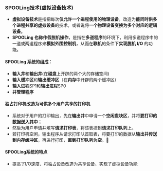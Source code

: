 ### SPOOLing技术(虚拟设备技术)

* **虚拟设备技术**是指把每次**仅允许一个进程使用的物理设备**，改造为**能同时供多个进程共享的虚拟设备**的技术，或者说将**一个物理设备变换为多个对应的逻辑设备**。 
* **SPOOLing 也称作假脱机操作**，是指在**多道程序**的环境下，利用多道程序中的一道或两道程序来**模拟外围控制机**，从而在**联机**的条件下**实现脱机 I/O** 的功能。 

#### SPOOLing 系统的组成：

* **输入井**和**输出井**(在**磁盘**上开辟的两个大的存储空间)
* **输入缓冲区**和**输出缓冲区**（在**内存**中开辟的两个缓冲区）
* **输入进程**SP1和**输出进程**SP0
* **井管理程序**

#### 独占打印机改造为可供多个用户共享的打印机

* 系统对于用户的打印输出，先在**输出井**中申请一个**空闲盘块区**，并将**要打印的数据送入其中**；
* 然后为用户申请并填写**请求打印表**，将该表挂到**请求打印队列**上。
* 若打印机空闲，输出程序从请求打印队首取表，将要打印的数据从**输出井传送到内存缓冲区**，再进行打印，**直到打印队列为空**。

#### SPOOLing系统的特点

* 提高了I/O速度、将独占设备改造为共享设备、实现了虚拟设备功能

